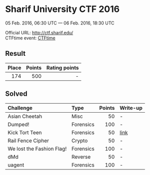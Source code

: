 # Sharif University CTF 2016
05 Feb. 2016, 06:30 UTC — 06 Feb. 2016, 18:30 UTC

Official URL: http://ctf.sharif.edu/  
CTFtime event: [CTFtime](https://ctftime.org/event/280)

## Result
| Place | Points | Rating points |
|------:|-------:|--------------:|
| 174 | 500 | - |

## Solved
| Challenge | Type | Points | Write-up     |
|:----------|:-----|-------:|:-------------|
| Asian Cheetah | Misc | 50 | - |
| Dumped! | Forensics | 100 | - |
| Kick Tort Teen | Forensics | 50 | [link](/forensics/kick_tort_teen) |
| Rail Fence Cipher | Crypto | 50 | - |
| We lost the Fashion Flag! | Forensics | 100 | - |
| dMd | Reverse | 50 | - |
| uagent | Forensics | 100 | - |
